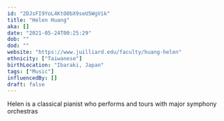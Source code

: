 ```yaml
---
id: "2DJsFI9YoL4KtO0bX9seU5WgVik"
title: "Helen Huang"
aka: []
date: "2021-05-24T00:25:29"
dob: ""
dod: ""
website: "https://www.juilliard.edu/faculty/huang-helen"
ethnicity: ["Taiwanese"]
birthLocation: "Ibaraki, Japan"
tags: ["Music"]
influencedBy: []
draft: false
---
```


Helen is a classical pianist who performs and tours with major symphony
orchestras
